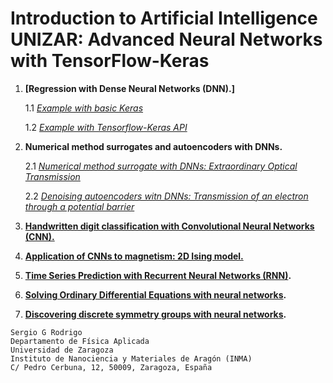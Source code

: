# **Introduction to Artificial Intelligence UNIZAR: Advanced Neural Networks with TensorFlow-Keras**

1. **[Regression with Dense Neural Networks (DNN).]**
   
   1.1  *[Example with basic Keras](regression/ai_unizar_course_regression_1.ipynb)*
   
   1.2  *[Example with Tensorflow-Keras API](regression/ai_unizar_course_regression_2.ipynb)*   
2. **Numerical method surrogates and autoencoders with DNNs.**
   
   2.1  *[Numerical method surrogate with DNNs: Extraordinary Optical Transmission](eot/ai_unizar_course_scattering.ipynb)*
   
   2.2  *[Denoising autoencoders witn DNNs: Transmission of an electron through a potential barrier](deltas/ai_unizar_course_deltas.ipynb)*
   
3. **[Handwritten digit classification with Convolutional Neural Networks (CNN).](minst/ai_unizar_course_classifying_digits_23-24.ipynb)**
4. **[Application of CNNs to magnetism: 2D Ising model.](ising_model/ai_unizar_course_ising_model.ipynb)**
5. **[Time Series Prediction with Recurrent Neural Networks (RNN)](recurrent_networks/ai_unizar_course_recurrent_neural_networks.ipynb).**
6. **[Solving Ordinary Differential Equations with neural networks](ode/ai_unizar_course_ode.ipynb).**
7. **[Discovering discrete symmetry groups with neural networks](https://github.com/IrisFDTD/Symmetry_Seeker_NN/tree/main).**

```
Sergio G Rodrigo
Departamento de Física Aplicada
Universidad de Zaragoza
Instituto de Nanociencia y Materiales de Aragón (INMA)
C/ Pedro Cerbuna, 12, 50009, Zaragoza, España
```
